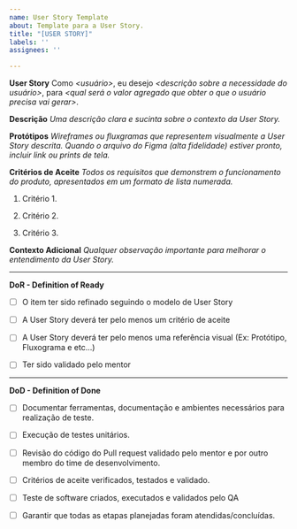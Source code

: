 ```yaml
---
name: User Story Template
about: Template para a User Story.
title: "[USER STORY]"
labels: ''
assignees: ''

---
```


**User Story**
Como *<usuário>*, eu desejo *<descrição sobre a necessidade do usuário>*, para *<qual será o valor agregado que obter o que o usuário precisa vai gerar>*.

**Descrição**
*Uma descrição clara e sucinta sobre o contexto da User Story.*

**Protótipos**
*Wireframes ou fluxgramas que representem visualmente a User Story descrita. Quando o arquivo do Figma (alta fidelidade) estiver pronto, incluir link ou prints de tela.*

**Critérios de Aceite**
*Todos os requisitos que demonstrem o funcionamento do produto, apresentados em um formato de lista numerada.*
1. Critério 1.

2. Critério 2.

3. Critério 3.

**Contexto Adicional**
*Qualquer observação importante para melhorar o entendimento da User Story.*
___________________________________________________________________________________________________________

**DoR - Definition of Ready**
- [ ] O item ter sido refinado seguindo o modelo de User Story

- [ ] A User Story deverá ter pelo menos um critério de aceite

- [ ]  A User Story deverá ter pelo menos uma referência visual (Ex: Protótipo, Fluxograma e etc...)

- [ ] Ter sido validado pelo mentor
___________________________________________________________________________________________________________

**DoD - Definition of Done**
- [ ] Documentar ferramentas, documentação e ambientes necessários para realização de teste.

- [ ] Execução de testes unitários.

- [ ] Revisão do código do Pull request validado pelo mentor e por outro membro do time de desenvolvimento.

- [ ] Critérios de aceite verificados, testados e validado.

- [ ] Teste de software criados, executados e validados pelo QA

- [ ] Garantir que todas as etapas planejadas foram atendidas/concluídas.
